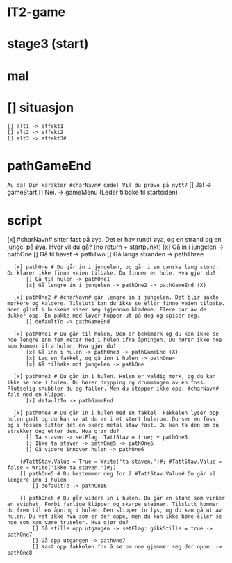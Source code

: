 # IT2-game

# stage3 (start)

# mal

# [] situasjon
    [] alt1 -> effekt1
    [] alt2 -> effekt2
    [] alt3 -> effekt3#

# pathGameEnd
`Au da! Din karakter #charNavn# døde! Vil du prøve på nytt?`
    [] Ja! -> gameStart
    [] Nei. -> gameMenu (Leder tilbake til startsiden)

# script

  [x] #charNavn# sitter fast på øya. Det er hav rundt øya, og en strand og en jungel på øya. Hvor vil du gå? (no return + startpunkt)
      [x] Gå in i jungelen -> pathOne
      [] Gå til havet -> pathTwo
      [] Gå langs stranden -> pathThree

      [x] pathOne # Du går in i jungelen, og går i en ganske lang stund. Du klarer ikke finne veien tilbake. Du finner en hule. Hva gjør du?
          [] Gå til hulen -> pathOne1
          [x] Gå lengre in i jungelen -> pathOne2 -> pathGameEnd (X)

      [x] pathOne2 # #charNavn# går lengre in i jungelen. Det blir sakte mørkere og kaldere. Tilslutt kan du ikke se eller finne veien tilbake. Noen glimt i buskene viser seg igjennom bladene. Flere par av de dukker opp. En pakke med løver hopper ut på deg og spiser deg.
          [] defaultTo -> pathGameEnd

      [x] pathOne1 # Du går til hulen. Den er bekkmørk og du kan ikke se noe lengre enn fem meter ned i hulen ifra åpningen. Du hører ikke noe som kommer ifra hulen. Hva gjør du?
          [x] Gå inn i hulen -> pathOne3 -> pathGameEnd (X)
          [x] Lag en fakkel, og gå inn i hulen -> pathOne4
          [x] Gå tilbake mot jungelen -> pathOne

      [x] pathOne3 # Du går in i hulen. Hulen er veldig mørk, og du kan ikke se noe i hulen. Du hører drypping og drummingen av en foss. Plutselig snubbler du og faller. Men du stopper ikke opp. #charNavn# falt ned en klippe.
          [x] defaultTo -> pathGameEnd

      [x] pathOne4 # Du går in i hulen med en fakkel. Fakkelen lyser opp hulen godt og du kan se at du er i et stort hulerom. Du ser en foss, og i fossen sitter det en skarp metal stav fast. Du kan ta den om du strekker deg etter den. Hva gjør du?
          [] Ta staven -> setFlag: TattStav = true; + pathOne5
          [] Ikke ta staven -> pathOne5 -> pathOne6
          [] Gå videre innover hulen -> pathOne6
        
        (#TattStav.Value = True = Write('ta staven.')#; #TattStav.Value = false = Write('ikke ta staven.')#;)
        [] pathOne5 # Du bestemmer deg for å #TattStav.Value# Du går så lengere inn i hulen
            [] defaultTo -> pathOne6
        
        [] pathOne6 # Du går videre in i hulen. Du går en stund som virker en evighet. Forbi farlige klipper og skarpe steiner. Tilslutt kommer du frem til en åpning i hulen. Den slipper in lys, og du kan gå ut av hulen. Du vet ikke hva som er der oppe, men du kan ikke høre eller se noe som kan være truseler. Hva gjør du?
            [] Gå stille opp utgangen -> setFlag: gikkStille = true -> pathOne7
            [] Gå opp utgangen -> pathOne7
            [] Kast opp fakkelen for å se om noe gjemmer seg der oppe. -> pathOne8
          